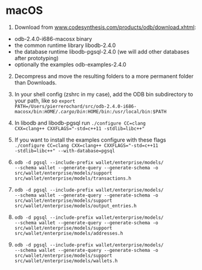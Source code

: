 macOS
==

1. Download from www.codesynthesis.com/products/odb/download.xhtml: 
 + odb-2.4.0-i686-macosx binary
 + the common runtime library libodb-2.4.0
 + the database runtime libodb-pgsql-2.4.0 (we will add other databases after prototyping) 
 + optionally the examples odb-examples-2.4.0 

2. Decompress and move the resulting folders to a more permanent folder than Downloads.

3. In your shell config (zshrc in my case), add the ODB bin subdirectory to your path, like so <code>export PATH=/Users/pierrerochard/src/odb-2.4.0-i686-macosx/bin:$HOME/.cargo/bin:$HOME/bin:/usr/local/bin:$PATH</code>

4. In libodb and libodb-pgsql run <code>./configure  CC=clang CXX=clang++ CXXFLAGS="-std=c++11 -stdlib=libc++"</code>

5. If you want to install the examples configure with these flags <code>./configure  CC=clang CXX=clang++ CXXFLAGS="-std=c++11 -stdlib=libc++" --with-database=pgsql</code>

6. <code>odb -d pgsql --include-prefix wallet/enterprise/models/ --schema wallet --generate-query --generate-schema -o src/wallet/enterprise/models/support src/wallet/enterprise/models/transactions.h</code>
7. <code>odb -d pgsql --include-prefix wallet/enterprise/models/ --schema wallet --generate-query --generate-schema -o src/wallet/enterprise/models/support src/wallet/enterprise/models/output_entries.h</code>
8. <code>odb -d pgsql --include-prefix wallet/enterprise/models/ --schema wallet --generate-query --generate-schema -o src/wallet/enterprise/models/support src/wallet/enterprise/models/addresses.h</code>
9. <code>odb -d pgsql --include-prefix wallet/enterprise/models/ --schema wallet --generate-query --generate-schema -o src/wallet/enterprise/models/support src/wallet/enterprise/models/wallets.h</code>
